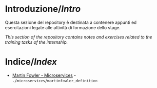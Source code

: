 # Introduzione/_Intro_
Questa sezione del repository è destinata a contenere appunti ed esercitazioni legate alle attività di formazione dello stage.

_This section of the repository contains notes and exercises related to the training tasks of the internship._

# Indice/_Index_

-   [Martin Fowler - Microservices](./microservices/martinfowler_definition.md) - `./microservices/martinfowler_definition`
